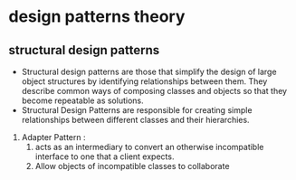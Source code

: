 # design patterns theory

## structural design patterns
- Structural design patterns are those that simplify the design of large object structures by identifying relationships between them. They describe common ways of composing classes and objects so that they become repeatable as solutions.
- Structural Design Patterns are responsible for creating simple relationships between different classes and their hierarchies.

1. Adapter Pattern :  
   1. acts as an intermediary to convert an otherwise incompatible interface to one that a client expects.
   2. Allow objects of incompatible classes to collaborate
